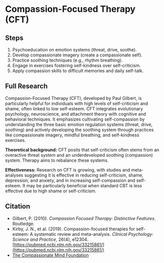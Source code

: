 # Compassion-Focused Therapy (CFT)

## Steps

1.  Psychoeducation on emotion systems (threat, drive, soothe).
2.  Develop compassionate imagery (create a compassionate self).
3.  Practice soothing techniques (e.g., rhythm breathing).
4.  Engage in exercises fostering self-kindness over self-criticism.
5.  Apply compassion skills to difficult memories and daily self-talk.

## Full Research

Compassion-Focused Therapy (CFT), developed by Paul Gilbert, is particularly helpful for individuals with high levels of self-criticism and shame, often linked to low self-esteem. CFT integrates evolutionary psychology, neuroscience, and attachment theory with cognitive and behavioral techniques. It emphasizes cultivating self-compassion by understanding the three basic emotion regulation systems (threat, drive, soothing) and actively developing the soothing system through practices like compassionate imagery, mindful breathing, and self-kindness exercises.

**Theoretical background:** CFT posits that self-criticism often stems from an overactive threat system and an underdeveloped soothing (compassion) system. Therapy aims to rebalance these systems.

**Effectiveness:** Research on CFT is growing, with studies and meta-analyses suggesting it is effective in reducing self-criticism, shame, depression, and anxiety, and in increasing self-compassion and self-esteem. It may be particularly beneficial when standard CBT is less effective due to high shame or self-criticism.

## Citation

- Gilbert, P. (2010). *Compassion Focused Therapy: Distinctive Features*. Routledge.
- Kirby, J. N., et al. (2019). Compassion-focused therapies for self-esteem: A systematic review and meta-analysis. *Clinical Psychology: Science and Practice*, 26(4), e12304. [https://pubmed.ncbi.nlm.nih.gov/33215861/](https://pubmed.ncbi.nlm.nih.gov/33215861/)
- [The Compassionate Mind Foundation](https://compassionatemind.co.uk/) 